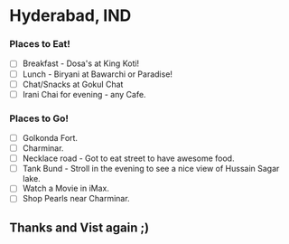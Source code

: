 # Hyderabad, IND

### Places to Eat!
- [ ] Breakfast - Dosa's at King Koti!
- [ ] Lunch - Biryani at Bawarchi or Paradise!
- [ ] Chat/Snacks at Gokul Chat
- [ ] Irani Chai for evening - any Cafe.

### Places to Go!
- [ ] Golkonda Fort.
- [ ] Charminar.
- [ ] Necklace road - Got to eat street to have awesome food.
- [ ] Tank Bund - Stroll in the evening to see a nice view of Hussain Sagar lake.
- [ ] Watch a Movie in iMax.
- [ ] Shop Pearls near Charminar.

## Thanks and Vist again ;)
